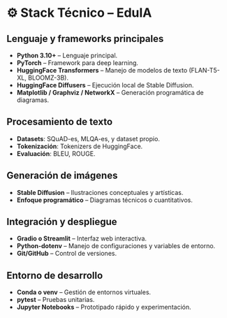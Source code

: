# ⚙️ Stack Técnico – EduIA

## Lenguaje y frameworks principales
- **Python 3.10+** – Lenguaje principal.
- **PyTorch** – Framework para deep learning.
- **HuggingFace Transformers** – Manejo de modelos de texto (FLAN-T5-XL, BLOOMZ-3B).
- **HuggingFace Diffusers** – Ejecución local de Stable Diffusion.
- **Matplotlib / Graphviz / NetworkX** – Generación programática de diagramas.

## Procesamiento de texto
- **Datasets**: SQuAD-es, MLQA-es, y dataset propio.
- **Tokenización**: Tokenizers de HuggingFace.
- **Evaluación**: BLEU, ROUGE.

## Generación de imágenes
- **Stable Diffusion** – Ilustraciones conceptuales y artísticas.
- **Enfoque programático** – Diagramas técnicos o cuantitativos.

## Integración y despliegue
- **Gradio o Streamlit** – Interfaz web interactiva.
- **Python-dotenv** – Manejo de configuraciones y variables de entorno.
- **Git/GitHub** – Control de versiones.

## Entorno de desarrollo
- **Conda o venv** – Gestión de entornos virtuales.
- **pytest** – Pruebas unitarias.
- **Jupyter Notebooks** – Prototipado rápido y experimentación.
